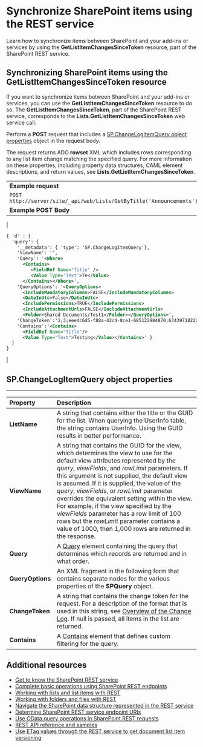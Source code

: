 # Synchronize SharePoint items using the REST service
Learn how to synchronize items between SharePoint and your add-ins or services by using the  **GetListItemChangesSinceToken** resource, part of the SharePoint REST service.

## Synchronizing SharePoint items using the GetListItemChangesSinceToken resource
If you want to synchronize items between SharePoint and your add-ins or services, you can use the  **GetListItemChangesSinceToken** resource to do so. The **GetListItemChangesSinceToken**, part of the SharePoint REST service, corresponds to the  **Lists.GetListItemChangesSinceToken** web service call.
 
Perform a  **POST** request that includes a [SP.ChangeLogItemQuery object properties](#bk_props) object in the request body.
 
The request returns ADO  **rowset** XML which includes rows corresponding to any list item change matching the specified query. For more information on these properties, including property data structures, CAML element descriptions, and return values, see **Lists.GetListItemChangesSinceToken**.
 
||
|:-----|
|**Example request**|
| `POST http://server/site/_api/web/Lists/GetByTitle('Announcements')/GetListItemChangesSinceToken`|
|**Example POST Body**|
|
```XML
{ 'd' : { 
  'query': { 
    '__metadata': { 'type': 'SP.ChangeLogItemQuery'}, 
    'ViewName': '', 
    'Query': '<Where>
      <Contains>
         <FieldRef Name="Title" />
         <Value Type='Text'>Te</Value>
      </Contains></Where>',
    'QueryOptions': '<QueryOptions>
      <IncludeMandatoryColumns>FALSE</IncludeMandatoryColumns>
      <DateInUtc>False</DateInUtc>
      <IncludePermissions>TRUE</IncludePermissions>
      <IncludeAttachmentUrls>FALSE</IncludeAttachmentUrls>
      <Folder>Shared Documents/Test1</Folder></QueryOptions>', 
    'ChangeToken':'1;3;eee4c6d5-f88a-42c4-8ce1-685122984870;634397182229400000;3710', 
    'Contains':'<Contains>
      <FieldRef Name="Title"/>
      <Value Type="Text">Testing</Value></Contains>' } 
  } 
}

```

|

## SP.ChangeLogItemQuery object properties
<a name="bk_props"> </a>
****

|**Property**|**Description**|
|:-----|:-----|
|**ListName**|A string that contains either the title or the GUID for the list. When querying the UserInfo table, the string contains UserInfo. Using the GUID results in better performance.|
|**ViewName**|A string that contains the GUID for the view, which determines the view to use for the default view attributes represented by the  _query_,  _viewFields_, and  _rowLimit_ parameters. If this argument is not supplied, the default view is assumed. If it is supplied, the value of the _query_,  _viewFields_, or  _rowLimit_ parameter overrides the equivalent setting within the view. For example, if the view specified by the _viewFields_ parameter has a row limit of 100 rows but the _rowLimit_ parameter contains a value of 1000, then 1,000 rows are returned in the response.|
|**Query**|A  [Query](http://msdn.microsoft.com/en-us/library/ms471093.aspx) element containing the query that determines which records are returned and in what order.|
|**QueryOptions**|An XML fragment in the following form that contains separate nodes for the various properties of the  **SPQuery** object.|
|**ChangeToken**|A string that contains the change token for the request. For a description of the format that is used in this string, see  [Overview of the Change Log](http://msdn.microsoft.com/en-us/library/bb417456.aspx). If null is passed, all items in the list are returned.|
|**Contains**|A  [Contains](http://msdn.microsoft.com/en-us/library/ms196501.aspx) element that defines custom filtering for the query.|

## Additional resources
<a name="bk_addresources"> </a>

-  [Get to know the SharePoint REST service](get-to-know-the-sharepoint-rest-service.md)
-  [Complete basic operations using SharePoint REST endpoints](complete-basic-operations-using-sharepoint-rest-endpoints.md)
-  [Working with lists and list items with REST](working-with-lists-and-list-items-with-rest.md)
-  [Working with folders and files with REST](working-with-folders-and-files-with-rest.md)
-  [Navigate the SharePoint data structure represented in the REST service](navigate-the-sharepoint-data-structure-represented-in-the-rest-service.md)
-  [Determine SharePoint REST service endpoint URIs](determine-sharepoint-rest-service-endpoint-uris.md)
-  [Use OData query operations in SharePoint REST requests](use-odata-query-operations-in-sharepoint-rest-requests.md)
-  [REST API reference and samples](http://msdn.microsoft.com/library/02128c70-9d27-4388-9374-a11bce68fdb8%28Office.15%29.aspx)
-  [Use ETag values through the REST service to get document list item versioning](http://msdn.microsoft.com/library/use-etag-values-through-the-rest-service-to-get-document-list-item-versioning%28Office.15%29.aspx)
    
 

 

 

